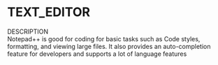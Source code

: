 # TEXT_EDITOR

<head>DESCRIPTION</head><br>
Notepad++ is good for coding for basic tasks such as Code styles, formatting, and viewing large files. It also provides an auto-completion feature for developers and supports a lot of language features
